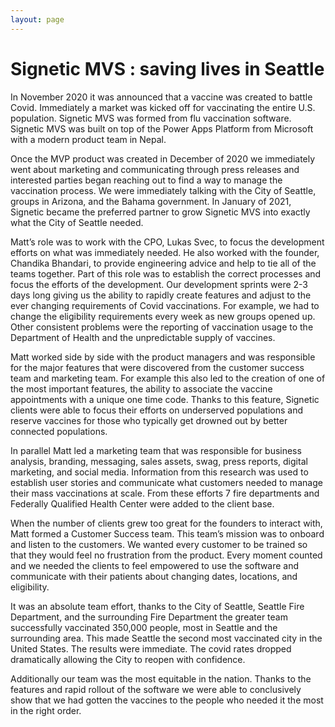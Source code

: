 ```yaml
---
layout: page
---
```

# Signetic MVS : saving lives in Seattle
In November 2020 it was announced that a vaccine was created to battle Covid. Immediately a market was kicked off for vaccinating the entire U.S. population. Signetic MVS was formed from flu vaccination software. Signetic MVS was built on top of the Power Apps Platform from Microsoft with a modern product team in Nepal.

Once the MVP product was created in December of 2020 we immediately went about marketing and communicating through press releases and interested parties began reaching out to find a way to manage the vaccination process. We were immediately talking with the City of Seattle, groups in Arizona, and the Bahama government. In January of 2021, Signetic became the preferred partner to grow Signetic MVS into exactly what the City of Seattle needed.

Matt’s role was to work with the CPO, Lukas Svec, to focus the development efforts on what was immediately needed. He also worked with the founder, Chandika Bhandari, to provide engineering advice and help to tie all of the teams together. Part of this role was to establish the correct processes and focus the efforts of the development. Our development sprints were 2-3 days long giving us the ability to rapidly create features and adjust to the ever changing requirements of Covid vaccinations. For example, we had to change the eligibility requirements every week as new groups opened up. Other consistent problems were the reporting of vaccination usage to the Department of Health and the unpredictable supply of vaccines.

Matt worked side by side with the product managers and was responsible for the major features that were discovered from the customer success team and marketing team. For example this also led to the creation of one of the most important features, the ability to associate the vaccine appointments with a unique one time code. Thanks to this feature, Signetic clients were able to focus their efforts on underserved populations and reserve vaccines for those who typically get drowned out by better connected populations.

In parallel Matt led a marketing team that was responsible for business analysis, branding, messaging, sales assets, swag, press reports, digital marketing, and social media. Information from this research was used to establish user stories and communicate what customers needed to manage their mass vaccinations at scale.  From these efforts 7 fire departments and Federally Qualified Health Center were added to the client base.

When the number of clients grew too great for the founders to interact with, Matt formed a Customer Success team. This team’s mission was to onboard and listen to the customers. We wanted every customer to be trained so that they would feel no frustration from the product. Every moment counted and we needed the clients to feel empowered to use the software and communicate with their patients about changing dates, locations, and eligibility.

It was an absolute team effort, thanks to the City of Seattle, Seattle Fire Department, and the surrounding Fire Department the greater team successfully vaccinated 350,000 people, most in Seattle and the surrounding area. This made Seattle the second most vaccinated city in the United States. The results were immediate. The covid rates dropped dramatically allowing the City to reopen with confidence.

Additionally our team was the most equitable in the nation. Thanks to the features and rapid rollout of the software we were able to conclusively show that we had gotten the vaccines to the people who needed it the most in the right order.
